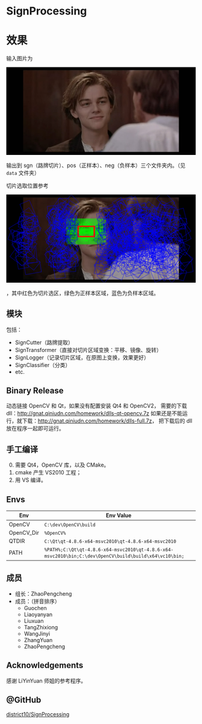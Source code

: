 # SignProcessing

# 效果

输入图片为

![](./data/in.jpg)

输出到 sgn（路牌切片）、pos（正样本）、neg（负样本）三个文件夹内。（见 `data` 文件夹）

切片选取位置参考

![](./data/out.bmp)

，其中红色为切片选区，绿色为正样本区域，蓝色为负样本区域。

## 模块

包括：

* SignCutter（路牌提取）
* SignTransformer（直接对切片区域变换：平移、镜像、旋转）
* SignLogger（记录切片区域，在原图上变换，效果更好）
* SignClassifier（分类）
* etc.

## Binary Release

动态链接 OpenCV 和 Qt，如果没有配置安装 Qt4 和 OpenCV2，
需要的下载 dll：<http://gnat.qiniudn.com/homework/dlls-qt-opencv.7z>
如果还是不能运行，就下载：<http://gnat.qiniudn.com/homework/dlls-full.7z>，
把下载后的 dll 放在程序一起即可运行。

## 手工编译

0. 需要 Qt4，OpenCV 库，以及 CMake。
1. cmake 产生 VS2010 工程；
2. 用 VS 编译。

## Envs

Env | Env Value
--- | ---
OpenCV | `C:\dev\OpenCV\build`
OpenCV_Dir | `%OpenCV%`
QTDIR | `C:\Qt\qt-4.8.6-x64-msvc2010\qt-4.8.6-x64-msvc2010`
PATH | `%PATH%;C:\Qt\qt-4.8.6-x64-msvc2010\qt-4.8.6-x64-msvc2010\bin;C:\dev\OpenCV\build\build\x64\vc10\bin;`

## 成员

* 组长：ZhaoPengcheng
* 成员：（拼音排序）
    + Guochen
    + Liaoyanyan
    + Liuxuan
    + TangZhixiong
    + WangJinyi
    + ZhangYuan
    + ZhaoPengcheng

## Acknowledgements

感谢 LiYinYuan 师姐的参考程序。

## @GitHub

[district10/SignProcessing](https://github.com/district10/SignProcessing)